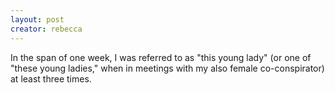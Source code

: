 ```yaml
---
layout: post
creator: rebecca
---
```

In the span of one week, I was referred to as "this young lady" (or one of "these young ladies," when in meetings with my also female co-conspirator) at least three times.
